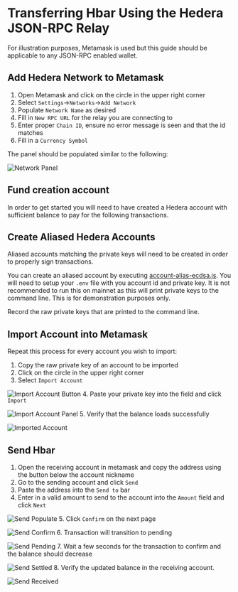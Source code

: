 # Transferring Hbar Using the Hedera JSON-RPC Relay

For illustration purposes, Metamask is used but this guide should be applicable to any JSON-RPC enabled wallet.

## Add Hedera Network to Metamask

1. Open Metamask and click on the circle in the upper right corner
2. Select `Settings`->`Networks`->`Add Network`
3. Populate `Network Name` as desired
4. Fill in `New RPC URL` for the relay you are connecting to
5. Enter proper `Chain ID`, ensure no error message is seen and that the id matches
6. Fill in a `Currency Symbol`

The panel should be populated similar to the following:

![Network Panel](images/networkPanel.png)

## Fund creation account
In order to get started you will need to have created a Hedera account with sufficient balance to pay for the following transactions.

## Create Aliased Hedera Accounts
Aliased accounts matching the private keys will need to be created in order to properly sign transactions. 

You can create an aliased account by executing [account-alias-ecdsa.js](examples/account-alias-ecdsa.js). You will need to setup your `.env` file with you account id and private key. It is not recommended to run this on mainnet as this will print private keys to the command line. This is for demonstration purposes only.

Record the raw private keys that are printed to the command line.

## Import Account into Metamask

Repeat this process for every account you wish to import:

1. Copy the raw private key of an account to be imported
2. Click on the circle in the upper right corner
3. Select `Import Account`

![Import Account Button](images/importAccountButton.png)
4. Paste your private key into the field and click `Import`

![Import Account Panel](images/importAccountPanel.png)
5. Verify that the balance loads successfully

![Imported Account](images/importedAccount.png)

## Send Hbar
1. Open the receiving account in metamask and copy the address using the button below the account nickname
2. Go to the sending account and click `Send`
3. Paste the address into the `Send to` bar
4. Enter in a valid amount to send to the account into the `Amount` field and click `Next`

![Send Populate](images/sendPopulate.png)
5. Click `Confirm` on the next page

![Send Confirm](images/sendConfirm.png)
6. Transaction will transition to pending

![Send Pending](images/sendPending.png)
7. Wait a few seconds for the transaction to confirm and the balance should decrease

![Send Settled](images/sendSettled.png)
8. Verify the updated balance in the receiving account.

![Send Received](images/sendReceived.png)